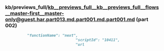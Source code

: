 ### kb/previews_full/kb__previews_full__kb__previews_full__flows__master-first__master-only@guest.har.part013.md.part001.md.part001.md (part 002)

```md
          "functionName": "next",
                                "scriptId": "10411",
                                "url
```

```
